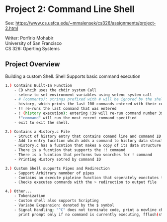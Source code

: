 # Project 2: Command Line Shell

See: https://www.cs.usfca.edu/~mmalensek/cs326/assignments/project-2.html <br />

Writer: Porfirio Mohabir <br />
University of San Francisco <br />
CS 326: Operting Systems

## Project Overview
Building a custom Shell. Shell Supports basic command execution


```bash
1.) Contains Built-In Function
	- CD whcih uses the chdir system Call
	- setenv to set environment variables using setenc system call
	- # (comments): strings prefixed with # will be ignored by the shell
	- history, which prints the last 100 commands entered with their command numbers
	- !! re-runs the last command that was entered
	- ! (history execution): entering !39 will re-run command number 39,or entering 
	  !"command" will run the most recent command specified
	- exit to exit the shell.
```
```bash
2.) Contains a History.c File
	- Struct of history entry that contains comand line and command ID number
	- Add to entry fucntion whcih adds a command to history data structure
	- History.c has a fucntion that makes a copy of its data structure and sorts the commands. 
	- There is a fucntion that supports the !! command
	- There is a fucntion that performs two searches for ! command
	- Printing History sotred by command ID
```
```bash
3.) Custom Shell supports Pipes and Redirection
	- Support Arbitrary nummber of pipes
	- Contains an execute pipleine function that seperately exectutes the commands
	- Checks executes commands with the > redirection to output file
```


```bash
4.) Other...
	- Tokenization
	- Custom shell also supports Scripting
	- Variabe Exspansion: denoted by the $ symbol
	- Signal Handling; "^C" does not terminate code, print a newline char,
	  print prompt only if no command is currently executing, fflush(stdout).
```


